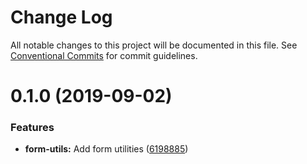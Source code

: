 # Change Log

All notable changes to this project will be documented in this file.
See [Conventional Commits](https://conventionalcommits.org) for commit guidelines.

# 0.1.0 (2019-09-02)


### Features

* **form-utils:** Add form utilities ([6198885](https://github.com/DavidWells/analytics/commit/6198885))
